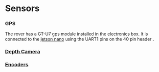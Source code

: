 # Sensors

### GPS

The rover has a GT-U7 gps module installed in the electronics box. It is connected to the [jetson nano](./jetson.md) using the UART1 pins on the 40 pin header .

### [Depth Camera](./depth_camera.md#sensors)

### [Encoders](./motors.md#encoder)